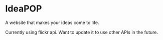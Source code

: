 # IdeaPOP
A website that makes your ideas come to life.

Currently using flickr api. Want to update it to use other APIs in the future.
